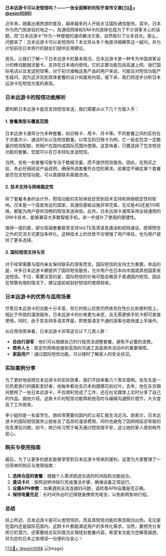 **日本远游卡可以发短信吗？——一张全面解析的知乎宣传文章[[TG💪+ @esim1088](https://t.me/s/esim1088)]**

近年来，随着出境旅游的普及，越来越多的人开始关注国际通信服务。其中，日本作为热门旅游目的地之一，其通信网络和SIM卡的选择也成为了不少游客关心的话题。而“日本远游卡”作为一种便捷的通讯解决方案，自然吸引了众多目光。那么，问题来了：日本远游卡可以发短信吗？本文将从多个角度详细解答这一疑问，并为计划前往日本旅行的朋友们提供实用建议。

首先，让我们了解一下日本远游卡的基本情况。日本远游卡是一种专为中国游客设计的移动数据流量卡，支持在日本境内使用。它的主要功能包括高速上网、拨打国际电话以及发送短信等。对于初次接触这类产品的用户来说，可能会对短信功能产生疑问，因为这涉及到具体套餐的设计和服务内容。接下来，我们将逐步分析日本远游卡在短信方面的表现。

### 日本远游卡的短信功能解析

要判断日本远游卡是否支持短信发送，我们需要从以下几个方面入手：

#### 1. 套餐类型与覆盖范围
日本远游卡通常分为多种套餐，如日租卡、周卡、月卡等。不同套餐之间的区别在于流量大小、通话时长以及短信数量。以常见的日租卡为例，它一般会包含一定数量的短信配额，供用户在国内或国际范围内使用。这意味着，只要选择了包含短信功能的套餐，您就可以在日本轻松发送短信。

当然，也有一些套餐可能专注于数据流量，而不提供短信服务。因此，在购买之前，务必仔细阅读产品说明，确保所选套餐符合您的需求。如果您不确定某个套餐是否包含短信功能，可以直接联系客服咨询。

#### 2. 技术支持与网络稳定性
除了套餐本身的设计外，短信功能的实际体验还受到技术支持和网络稳定性的影响。日本是一个高度发达的国家，其通信基础设施非常完善。无论是4G还是5G网络，都能为用户提供流畅的短信发送体验。此外，日本远游卡通常采用全球通用的SIM卡技术，能够兼容大多数智能手机，进一步提升了使用的便捷性。

值得一提的是，部分高端套餐甚至支持VoLTE高清语音通话和视频通话，使得短信之外的交流方式更加多样化。这种技术上的优势不仅增强了用户体验，也为用户提供了更多选择。

#### 3. 国际短信支持与否
对于经常需要与国内亲友保持联系的游客而言，国际短信的支持尤为重要。幸运的是，许多日本远游卡都提供了国际短信服务，允许用户在日本向中国或其他国家发送短信。不过，需要注意的是，国际短信的价格可能会略高于普通国内短信，因此在预算有限的情况下，建议提前规划好短信的使用频率。

### 日本远游卡的优势与适用场景

尽管日本远游卡的功能十分丰富，但它的核心优势仍然体现在性价比和便利性上。相比于传统的漫游服务，日本远游卡的价格更为亲民，且无需更换手机卡即可直接使用。同时，由于其支持多语言界面，即使是语言不通的游客也能快速上手操作。

从应用场景来看，日本远游卡非常适合以下几类人群：
- **自由行游客**：他们可以根据自己的行程灵活调整套餐，避免不必要的浪费。
- **商务人士**：稳定的网络连接和高效的沟通工具是商务活动中的重要保障。
- **家庭用户**：通过国际短信功能，可以随时了解家人的安全状况。

### 实际案例分享

为了更好地说明日本远游卡的实际效果，我们不妨来看几个真实案例。张先生是一位热爱旅行的摄影爱好者，他每年都会去日本拍摄樱花和红叶。去年，他在东京期间使用了一张日本远游卡，不仅顺利完成了工作，还在社交媒体上实时分享了自己的作品。据他介绍，这款卡片的短信功能帮助他及时与编辑沟通照片细节，大大提高了工作效率。

李小姐则是一名留学生，她经常需要向国内的父母汇报生活近况。她表示，日本远游卡的国际短信服务让她省去了高昂的漫游费用，同时也避免了因网络延迟导致的信息滞后问题。如今，她已经习惯于每天通过短信报平安，这让她的家人感到格外安心。

### 购买与使用指南

最后，为了让更多的朋友能够享受到日本远游卡带来的便利，这里为大家整理了一份简单的购买与使用指南：

1. **选择合适的套餐**：根据个人需求挑选合适的时间段和功能组合。
2. **激活卡片**：按照说明书指引完成激活步骤，确保设备正常运行。
3. **设置APN参数**：如果遇到无法连接的问题，请检查APN设置是否正确。
4. **保持电量充足**：长时间外出时记得随身携带充电宝，以免断网影响行程。

### 总结

综上所述，日本远游卡是可以发短信的，而且其短信功能的表现相当出色。无论是在国内还是国际范围内，这款卡片都能满足用户的多样化需求。当然，要想充分发挥它的潜力，还需要结合实际情况合理规划套餐内容。希望本文能为您解答疑惑，并为您的日本之旅增添一份便利与安心！

[[TG💪+ @esim1088](https://t.me/s/esim1088) ![Image](https://i.postimg.cc/4NQfJmqS/Snipaste-2025-05-13-00-14-12.png)]